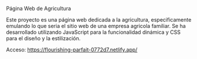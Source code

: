 Página Web de Agricultura

Este proyecto es una página web dedicada a la agricultura, especificamente emulando lo que seria el sitio web de una empresa agricola familiar. 
Se ha desarrollado utilizando JavaScript para la funcionalidad dinámica y CSS para el diseño y la estilización.

Acceso: https://flourishing-parfait-0772d7.netlify.app/
